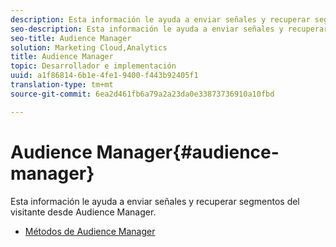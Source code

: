 ```yaml
---
description: Esta información le ayuda a enviar señales y recuperar segmentos del visitante desde Audience Manager.
seo-description: Esta información le ayuda a enviar señales y recuperar segmentos del visitante desde Audience Manager.
seo-title: Audience Manager
solution: Marketing Cloud,Analytics
title: Audience Manager
topic: Desarrollador e implementación
uuid: a1f86814-6b1e-4fe1-9400-f443b92405f1
translation-type: tm+mt
source-git-commit: 6ea2d461fb6a79a2a23da0e33873736910a10fbd

---
```



# Audience Manager{#audience-manager}

Esta información le ayuda a enviar señales y recuperar segmentos del visitante desde Audience Manager.

* [Métodos de Audience Manager](/help/ios/amm/aam-methods.md)